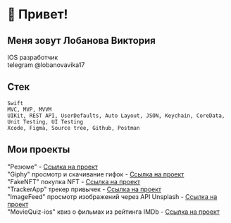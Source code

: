 # 👋 Привет!
## Меня зовут Лобанова Виктория      
IOS разработчик        
telegram @lobanovavika17

## Стек
~~~
Swift
MVC, MVP, MVVM
UIKit, REST API, UserDefaults, Auto Layout, JSON, Keychain, CoreData, Unit Testing, UI Testing
Xcode, Figma, Source tree, Github, Postman
~~~

## Мои проекты
"Резюме" - [Ссылка на проект](https://github.com/LobanovaViktoria/ResumeApp)     
"Giphy" просмотр и скачивание гифок - [Ссылка на проект](https://github.com/LobanovaViktoria/Giphy)     
"FakeNFT" покупка NFT - [Ссылка на проект](https://github.com/LobanovaViktoria/iOS-FakeNFT)    
"TrackerApp" трекер привычек - [Ссылка на проект](https://github.com/LobanovaViktoria/TrackerApp)    
"ImageFeed" просмотр изображений через API Unsplash - [Ссылка на проект](https://github.com/LobanovaViktoria/ImageFeed)    
"MovieQuiz-ios" квиз о фильмах из рейтинга IMDb - [Ссылка на проект](https://github.com/LobanovaViktoria/MovieQuiz-ios)    

